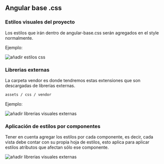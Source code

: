 ## Angular base .css

### Estilos visuales del proyecto

Los estilos que irán dentro de angular-base.css serán agregados en el style normalmente.

Ejemplo:

![añadir estilos css](https://drive.google.com/uc?export=download&id=1v212sYQ0DNnIfxwZq7mMsEhdRoHTeCwZ)

### Librerias externas

La carpeta vendor es donde tendremos estas extensiones que son descargadas de librerías externas.

```bash
assets / css / vendor
```
Ejemplo:

![añadir librerias visuales externas](https://drive.google.com/uc?export=download&id=1-IkUTU_jaazJKbj6PiF4UCgWwkMu5KKX)

### Aplicación de estilos por componentes

Tener en cuenta agregar los estilos por cada componente, es decir, cada vista debe contar con su propia hoja de estilos, esto aplica para aplicar estilos atributos que afectan sólo ese componente.

![añadir librerias visuales externas](https://drive.google.com/uc?export=download&id=1Dh8SuyvluRxRkov3zYSbBwjn-u2yzAGH)